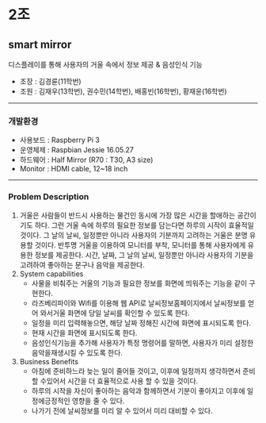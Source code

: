 # 2조

## smart mirror  

디스플레이를 통해 사용자의 거울 속에서 정보 제공 & 음성인식 기능  

* 조장 : 김경륜(11학번)  
* 조원 : 김재우(13학번), 권수민(14학번), 배홍빈(16학번), 황재윤(16학번)  

***

### 개발환경  

* 사용보드 : Raspberry Pi 3  
* 운영체제 : Raspbian Jessie 16.05.27  
* 하드웨어 : Half Mirror (R70 : T30, A3 size)  
* Monitor : HDMI cable, 12~18 inch  

*** 

### Problem Description  

1. 거울은 사람들이 반드시 사용하는 물건인 동시에 가장 많은 시간을 할애하는 공간이기도 하다. 그런 거울 속에 하루의 필요한 정보를 담는다면 하루의 시작이 효율적일 것이다. 그 날의 날씨, 일정뿐만 아니라 사용자의 기분까지 고려하는 거울은 분명 유용할 것이다. 반투명 거울을 이용하여 모니터를 부착, 모니터를 통해 사용자에게 유용한 정보를 제공한다. 시간, 날짜, 그 날의 날씨, 일정뿐만 아니라 사용자의 기분을 고려하여 좋아하는 문구나 음악을 제공한다.  
2. System capabilities  
	* 사물을 비춰주는 거울의 기능과 필요한 정보를 화면에 띄워주는 기능을 같이 구현한다.  
	* 라즈베리파이와 Wifi를 이용해 웹 API로 날씨정보홈페이지에서 날씨정보를 얻어 와서거울 화면에 당일 날씨를 확인할 수 있도록 한다.  
	* 일정을 미리 입력해놓으면, 해당 날짜 정해진 시간에 화면에 표시되도록 한다.  
	* 현재 시간을 화면에 표시되도록 한다.  
	* 음성인식기능을 추가해 사용자가 특정 명령어를 말하면, 사용자가 미리 설정한 음악을재생시킬 수 있도록 한다.  
3. Business Benefits  
	* 아침에 준비하느라 늦는 일이 줄어들 것이고, 이후에 일정까지 생각하면서 준비할 수있어서 시간을 더 효율적으로 사용 할 수 있을 것이다.  
	* 하루의 시작을 자신이 좋아하는 음악과 함께하면서 기분이 좋아지고 이후에 일정에긍정적인 영향을 줄 수 있다.  
	* 나가기 전에 날씨정보를 미리 알 수 있어서 미리 대비할 수 있다.  
 